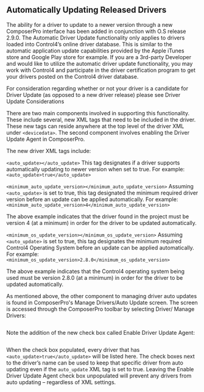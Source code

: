 ## Automatically Updating Released Drivers

The ability for a driver to update to a newer version through a new ComposerPro interface has been added in conjunction with O.S release 2.9.0. The Automatic Driver Update functionality only applies to drivers loaded into Control4’s online driver database. This is similar to the automatic application update capabilities provided by the Apple iTunes store and Google Play store for example. If you are a 3rd-party Developer and would like to utilize the automatic driver update functionality, you may work with Control4 and participate in the driver certification program to get your drivers posted on the Control4 driver database.

For consideration regarding whether or not your driver is a candidate for Driver Update (as opposed to a new driver release) please see Driver Update Considerations

There are two main components involved in supporting this functionality. These include several, new XML tags that need to be included in the driver. These new tags can reside anywhere at the top level of the driver XML under `<devicedata>`. The second component involves enabling the Driver Update Agent in ComposerPro.

The new driver XML tags include: 

`<auto_update></auto_update>`
This tag designates if a driver supports automatically updating to newer version when set to true. For example:
`<auto_update>true</auto_update>`


`<minimum_auto_update_version></minimum_auto_update_version>`
Assuming `<auto_update>` is set to true, this tag designated the minimum required driver version before an update can be applied automatically.  For example: 
`<minimum_auto_update_version>4</minimum_auto_update_version>`

The above example indicates that the driver found in the project must be version 4 (at a minimum) in order for the driver to be updated automatically.

`<minimum_os_update_version></minimum_os_update_version>`
Assuming `<auto_update>` is set to true, this tag designates the minimum required Control4 Operating System before an update can be applied automatically.  For example: 
`<minimum_os_update_version>2.8.0</minimum_os_update_version>`

The above example indicates that the Control4 operating system being used must be version 2.8.0 (at a minimum) in order for the driver to be updated automatically.

As mentioned above, the other component to managing driver auto updates is found in ComposerPro's Manage Drivers/Auto Update screen. The screen is accessed through the ComposerPro toolbar by selecting Driver/ Manage Drivers:

![]()

Note the addition of the new check box called Enable Driver Update Agent:

![]()

When the check box populated, every driver that has `<auto_update>true</auto_update>` will be listed here. The check boxes next to the driver’s name can be used to keep that specific driver from auto updating even if the `auto_update` XML tag is set to true. Leaving the Enable Driver Update Agent check box unpopulated will prevent any drivers from auto updating – regardless of XML settings.


